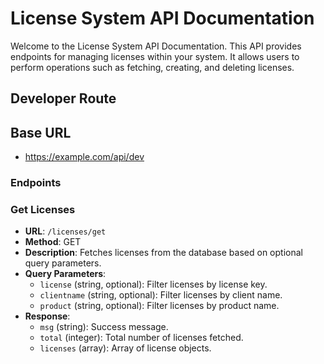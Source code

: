 # License System API Documentation

Welcome to the License System API Documentation. This API provides endpoints for managing licenses within your system. It allows users to perform operations such as fetching, creating, and deleting licenses.

## Developer Route

## Base URL
- https://example.com/api/dev

### Endpoints

### Get Licenses
- **URL**: `/licenses/get`
- **Method**: GET
- **Description**: Fetches licenses from the database based on optional query parameters.
- **Query Parameters**:
  - `license` (string, optional): Filter licenses by license key.
  - `clientname` (string, optional): Filter licenses by client name.
  - `product` (string, optional): Filter licenses by product name.
- **Response**:
  - `msg` (string): Success message.
  - `total` (integer): Total number of licenses fetched.
  - `licenses` (array): Array of license objects.
